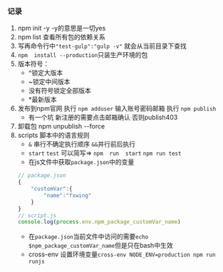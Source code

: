 ### 记录
1. npm init -y -y的意思是一切yes
2. npm  list  查看所有包的依赖关系
3. 写再命令行中`"test-gulp":"gulp -v"`  就会从当前目录下查找
4. `npm  install --production`只装生产环境的包
5. 版本符号：
    - ^锁定大版本
    - ~锁定中间版本
    - 没有符号锁定全部版本
    - *最新版本
6. 发布到npm官网  执行 `npm adduser` 输入账号密码邮箱  执行 `npm publish`
     - 有一个坑  新注册的需要点击邮箱确认 否则publish403
7. 卸载包  npm  unpublish --force
8. scripts 脚本中的语言规则
    - `&` 串行不确定执行顺序  `&&`并行前后执行
    - `start` `test` 可以简写=> `npm  run  start`  `npm run test`
    - 在js文件中获取`package.json`中的变量
    ```js
    // package.json
    {
        "customVar":{
            "name":"fxwing"
        }
    }
    // script.js
    console.log(process.env.npm_package_customVar_name)
    ```
    - 在`package.json`当前文件中访问的需要`echo $npm_package_customVar_name`但是只在bash中生效
    - cross-env 设置环境变量`cross-env NODE_ENV=production npm run runjs`


